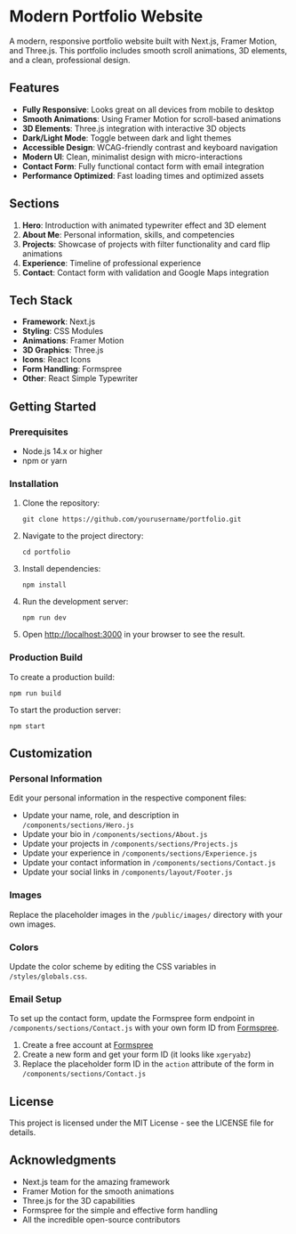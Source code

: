 # Modern Portfolio Website

A modern, responsive portfolio website built with Next.js, Framer Motion, and Three.js. This portfolio includes smooth scroll animations, 3D elements, and a clean, professional design.

## Features

- **Fully Responsive**: Looks great on all devices from mobile to desktop
- **Smooth Animations**: Using Framer Motion for scroll-based animations
- **3D Elements**: Three.js integration with interactive 3D objects
- **Dark/Light Mode**: Toggle between dark and light themes
- **Accessible Design**: WCAG-friendly contrast and keyboard navigation
- **Modern UI**: Clean, minimalist design with micro-interactions
- **Contact Form**: Fully functional contact form with email integration
- **Performance Optimized**: Fast loading times and optimized assets

## Sections

1. **Hero**: Introduction with animated typewriter effect and 3D element
2. **About Me**: Personal information, skills, and competencies
3. **Projects**: Showcase of projects with filter functionality and card flip animations
4. **Experience**: Timeline of professional experience
5. **Contact**: Contact form with validation and Google Maps integration

## Tech Stack

- **Framework**: Next.js
- **Styling**: CSS Modules
- **Animations**: Framer Motion
- **3D Graphics**: Three.js
- **Icons**: React Icons
- **Form Handling**: Formspree
- **Other**: React Simple Typewriter

## Getting Started

### Prerequisites

- Node.js 14.x or higher
- npm or yarn

### Installation

1. Clone the repository:
   ```
   git clone https://github.com/yourusername/portfolio.git
   ```

2. Navigate to the project directory:
   ```
   cd portfolio
   ```

3. Install dependencies:
   ```
   npm install
   ```

4. Run the development server:
   ```
   npm run dev
   ```

5. Open [http://localhost:3000](http://localhost:3000) in your browser to see the result.

### Production Build

To create a production build:

```
npm run build
```

To start the production server:

```
npm start
```

## Customization

### Personal Information

Edit your personal information in the respective component files:

- Update your name, role, and description in `/components/sections/Hero.js`
- Update your bio in `/components/sections/About.js`
- Update your projects in `/components/sections/Projects.js`
- Update your experience in `/components/sections/Experience.js`
- Update your contact information in `/components/sections/Contact.js`
- Update your social links in `/components/layout/Footer.js`

### Images

Replace the placeholder images in the `/public/images/` directory with your own images.

### Colors

Update the color scheme by editing the CSS variables in `/styles/globals.css`.

### Email Setup

To set up the contact form, update the Formspree form endpoint in `/components/sections/Contact.js` with your own form ID from [Formspree](https://formspree.io/).

1. Create a free account at [Formspree](https://formspree.io/)
2. Create a new form and get your form ID (it looks like `xgeryabz`)
3. Replace the placeholder form ID in the `action` attribute of the form in `/components/sections/Contact.js`

## License

This project is licensed under the MIT License - see the LICENSE file for details.

## Acknowledgments

- Next.js team for the amazing framework
- Framer Motion for the smooth animations
- Three.js for the 3D capabilities
- Formspree for the simple and effective form handling
- All the incredible open-source contributors
